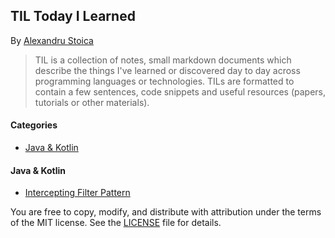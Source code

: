 ## TIL Today I Learned
By [Alexandru Stoica](https://github.com/alexandrustoica)

> TIL is a collection of notes, small markdown documents which describe the things I've learned or discovered day to day across programming languages or technologies. TILs are formatted to contain a few sentences, code snippets and useful resources (papers, tutorials or other materials).


#### Categories
* [Java & Kotlin](/java&kotlin)


#### Java & Kotlin
* [Intercepting Filter Pattern](/java&kotlin/InterceptingFilterPatter.md)


You are free to copy, modify, and distribute <PROJECT NAME> with attribution under the terms of the MIT license. See the [LICENSE](LICENSE.md) file for details.

